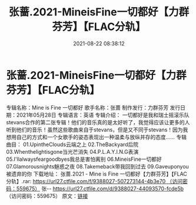 ﻿---
title: 张蔷.2021-MineisFine一切都好【力群芬芳】【FLAC分轨】
date: 2021-08-22 08:38:12
categories: APE、FLAC、MP3
tags: 华语中文
---
# 张蔷.2021-MineisFine一切都好【力群芬芳】【FLAC分轨】

专辑名称：Mine is Fine 一切都好
歌手名称：张蔷
制作发行：力群芬芳
发行日期：2021年05月28日
专辑语言：英语
专辑介绍：
一切都好是我和瑞士摇滚乐队stevans合作的第二张专辑！他们的音乐真的是太好听了，我觉得应该让更多的人听到他们的音乐！虽然这些歌曲来自于stevans，但是又不同于stevans！因为我想用自己的方式和一个女歌手的姿态表现出一种温柔与放纵并存的态度……
专辑曲目：
01.UpintheClouds云端之上
02.TheBackyard后院
03.Whenthelightisgone当光芒消失
04.P.L.A.Y.I.N.G表演
05.I'llalwaysfeargoodbyes我总是害怕离别
06.MineisFine一切都好
07.Glamorousnights魅惑之夜
08.Takemeback带我回到过去
09.Gaveuponyou被遗弃的你
下载地址：
张蔷.2021 - Mine is Fine
一切都好【力群芬芳】【FLAC分轨】.rar: https://url27.ctfile.com/f/9388027-507273144-4b3e70 （访问密码：559675）
张--
https://url27.ctfile.com/d/9388027-44093570-fcde5b
（访问密码：559675）
原文：[链接](https://blog.sina.com.cn/s/blog_1647c7e7601030tic.html)